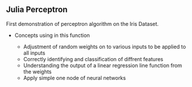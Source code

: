 ## Julia Perceptron 

First demonstration of perceptron algorithm on the Iris Dataset.


<ul>
<li>Concepts using in this function </li>
<ul>
<li>Adjustment of random weights on to various inputs to be applied to all inputs</li>
<li>Correctly identifying and classification of diffrent features </li>
<li>Understanding the output of a linear regression line function from the weights</li>
<li>Apply simple one node of neural networks </li>
</ul>
</ul>



